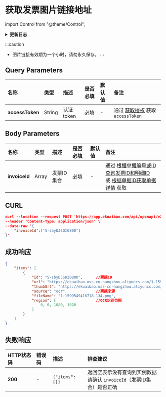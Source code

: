 # 获取发票图片链接地址

import Control from "@theme/Control";

<Control
method="POST"
url="/api/openapi/v2/extension/INVOICE/url"
/>

<details>
  <summary><b>更新日志</b></summary>
  <div>

- [**1.27.0**](/updateLog/update-log#1270)
  - 🐞 修复了获取的OFD文件链接打开报错的BUG。

</div>
</details>

:::caution
- 图片链接有效期为一个小时，请勿永久保存。
:::

## Query Parameters

| 名称 | 类型 | 描述 | 是否必填 | 默认值 | 备注 |
| :--- | :--- | :--- | :--- |:--- | :--- |
| **accessToken** | String | 认证token | 必填 | - | 通过 [获取授权](/docs/open-api/getting-started/auth) 获取 `accessToken` |

## Body Parameters

| 名称 | 类型 | 描述 | 是否必填 | 默认值 | 备注 |
| :--- | :--- | :--- | :--- |:--- | :--- |
| **invoiceId** | Array | 发票ID集合 | 必填 | - | 通过 [根据单据编号或ID查询发票ID和明细ID](/docs/open-api/datalink-extend/get-flow-invoice)<br/>或 [根据单据ID获取单据详情](/docs/open-api/flows/get-forms-details) 获取 |

## CURL
```json
curl --location --request POST 'https://app.ekuaibao.com/api/openapi/v2/extension/INVOICE/url?accessToken=ZyEbyCA-_Auk00' \
--header 'Content-Type: application/json' \
--data-raw '{
    "invoiceId":["5-sbyDJSOI0800"]
}'
```

## 成功响应
```json
{
    "items": [
        {
            "id": "5-sbyDJSOI0800",      //票据ID
            "url": "https://ekuaibao.oss-cn-hangzhou.aliyuncs.com/1-1599549416718-134.png?Expires=1599556324&OSSAccessKeyId=STS.NU8hY9c2XvoJDXTV9y6CK8KQS&Signature=3c9%2BPXYvYpN4s5%2BhQSSvjpa%2FMx0%3D&x-oss-process=image%2Fcrop%2Cw_1080%2Ch_1920%2Cx_0%2Cy_0%2Cg_nw&security-token=CAIS8AF1q6Ft5B2yfSjIr5aNI%2BONju15wa2hRn7lsjksOsxn1476sTz2IHlPdHZhBekYtPszmW9Z6%2FsdlqF%2BSIJETEbNapOxKifYX0XzDbDasumZsJYm6vT8a0XxZjf%2F2MjNGZabKPrWZvaqbX3diyZ32sGUXD6%2BXlujQ%2Fbr4NwdGbZxZASjaidcD9p7PxZrrNRgVUHcLvGwKBXn8AGyZQhKwlMk1zojtf7lmpTMtUuE0ALAp7VL99irEP%2BNdNJxOZpzadCx0dFte7DJuCwqsEERpPgn0PUao2ib447MXgQO%2BXScOu%2FT6cZ0MBRpwUXA2EKANZEagAGY1ydps9DFvMZEx77hkbxIFUDb9eNChzdMArMvBfBZaHcgBMeJe1zbLZCHIpKBbkqNt7eJCj3JrQvVcfwSG7NnwlFbHebi68486IzfdBzsiOBGmwvRDcx9z%2FrmCZJmxu0BxE2JFb2N9BEx9d3QrfjWrvtb%2FVJxCkmXa3mdU0S1Ag%3D%3D",     //图片地址
            "thumbUrl": "https://ekuaibao.oss-cn-hangzhou.aliyuncs.com/1-1599549416718-134.png?Expires=1599556324&OSSAccessKeyId=STS.NU8hY9c2XvoJDXTV9y6CK8KQS&Signature=3c9%2BPXYvYpN4s5%2BhQSSvjpa%2FMx0%3D&x-oss-process=image%2Fcrop%2Cw_1080%2Ch_1920%2Cx_0%2Cy_0%2Cg_nw&security-token=CAIS8AF1q6Ft5B2yfSjIr5aNI%2BONju15wa2hRn7lsjksOsxn1476sTz2IHlPdHZhBekYtPszmW9Z6%2FsdlqF%2BSIJETEbNapOxKifYX0XzDbDasumZsJYm6vT8a0XxZjf%2F2MjNGZabKPrWZvaqbX3diyZ32sGUXD6%2BXlujQ%2Fbr4NwdGbZxZASjaidcD9p7PxZrrNRgVUHcLvGwKBXn8AGyZQhKwlMk1zojtf7lmpTMtUuE0ALAp7VL99irEP%2BNdNJxOZpzadCx0dFte7DJuCwqsEERpPgn0PUao2ib447MXgQO%2BXScOu%2FT6cZ0MBRpwUXA2EKANZEagAGY1ydps9DFvMZEx77hkbxIFUDb9eNChzdMArMvBfBZaHcgBMeJe1zbLZCHIpKBbkqNt7eJCj3JrQvVcfwSG7NnwlFbHebi68486IzfdBzsiOBGmwvRDcx9z%2FrmCZJmxu0BxE2JFb2N9BEx9d3QrfjWrvtb%2FVJxCkmXa3mdU0S1Ag%3D%3D",//图片缩略图，PDF、OFD、XML格式发票返回为空
            "source": "ocr",             //票据来源
            "fileName": "1-1599549416718-134.png",
            "region": [                  //OCR识别范围
                0, 0, 1080, 1920
            ]
        }
    ]
}
```

## 失败响应

| HTTP状态码 | 错误码 | 描述 | 排查建议 |
| :--- | :--- | :--- | :--- |
| **200** | - | `{"items": []}` | 返回空表示没有查询到实例数据<br/>请确认 `invoiceId`（发票ID集合）是否正确 | 

